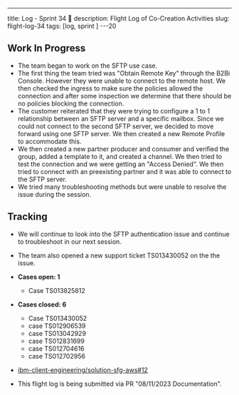 ---
title: Log - Sprint 34 🛫
description: Flight Log of Co-Creation Activities
slug: flight-log-34
tags: [log, sprint ]
---20

## Work In Progress
- The team began to work on the SFTP use case. 
- The first thing the team tried was "Obtain Remote Key" through the B2Bi Console. However they were unable to connect to the remote host. We then checked the ingress to make sure the policies allowed the connection and after some inspection we determine that there should be no policies blocking the connection. 
- The customer reiterated that they were trying to configure a 1 to 1 relationship between an SFTP server and a specific mailbox. Since we could not connect to the second SFTP server, we decided to move forward using one SFTP server. We then created a new Remote Profile to accommodate this.
- We then created a new partner producer and consumer and verified the group, added a template to it, and created a channel. We then tried to test the connection and we were getting an "Access Denied". We then tried to connect with an preexisting partner and it was able to connect to the SFTP server.
- We tried many troubleshooting methods but were unable to resolve the issue during the session. 
  
## Tracking
- We will continue to look into the SFTP authentication issue and continue to troubleshoot in our next session. 
- The team also opened a new support ticket TS013430052 on the the issue. 
  
- **Cases open: 1**
  - Case TS013825812
- **Cases closed: 6**
  - Case TS013430052
  - case TS012906539
  - case TS013042929
  - case TS012831699
  - case TS012704616
  - case TS012702956  
- [ibm-client-engineering/solution-sfg-aws#12](https://zenhub.ibm.com/workspaces/st5-action-information-center-64343620d0cfd0000f03a114/issues/ibm-client-engineering/solution-sfg-aws/12)
- This flight log is being submitted via PR "08/11/2023 Documentation".